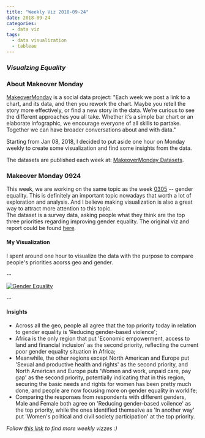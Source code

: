 ```yaml
---
title: "Weekly Viz 2018-09-24"
date: 2018-09-24
categories:
  - data viz
tags:
  - data visualization
  - tableau
---
```


### *Visualzing Equality*


### About Makeover Monday

[MakeoverMonday](http://www.makeovermonday.co.uk/) is a social data project:
"Each week we post a link to a chart, and its data, and then you rework the chart.
Maybe you retell the story more effectively, or find a new story in the data.
We’re curious to see the different approaches you all take. Whether it’s a simple bar chart or an elaborate infographic, we encourage everyone of all skills to partake.
Together we can have broader conversations about and with data."

Starting from Jan 08, 2018, I decided to put aside one hour on Monday weekly to create some visualization and find some insights from the data.

The datasets are published each week at: [MakeoverMonday Datasets](http://www.makeovermonday.co.uk/data/).

### Makeover Monday 0924

This week, we are working on the same topic as the week [0305](https://yudong-94.github.io/personal-website/projects/data%20viz/MakeOverMonday20180305) -- gender equality. This is definitely an important topic nowadays that worth a lot of exploration and analysis. And I believe making visualization is also a great way to attract more attention to this topic.  
The dataset is a survey data, asking people what they think are the top three priorities regarding improving gender equality. The original viz and report could be found [here](https://data.world/makeovermonday/2018w39-visualizing-equality/workspace/file?filename=Insert_AdvocatesSurvey_EM2030.pdf).  


#### My Visualization

I spent around one hour to visualize the data with the purpose to compare people's priorities acorss geo and gender.  

--  
<div class='tableauPlaceholder' id='viz1537847983638' style='position: relative'>
<noscript><a href='#'>
  <img alt='Gender Equality ' src='https:&#47;&#47;public.tableau.com&#47;static&#47;images&#47;Ma&#47;MakeOverMonday0924&#47;GenderEquality&#47;1_rss.png' style='border: none' />
</a></noscript>
<object class='tableauViz'  style='display:none;'>
  <param name='host_url' value='https%3A%2F%2Fpublic.tableau.com%2F' />
  <param name='embed_code_version' value='3' />
  <param name='site_root' value='' />
  <param name='name' value='MakeOverMonday0924&#47;GenderEquality' />
  <param name='tabs' value='no' />
  <param name='toolbar' value='yes' />
  <param name='static_image' value='https:&#47;&#47;public.tableau.com&#47;static&#47;images&#47;Ma&#47;MakeOverMonday0924&#47;GenderEquality&#47;1.png' />
  <param name='animate_transition' value='yes' />
  <param name='display_static_image' value='yes' />
  <param name='display_spinner' value='yes' />
  <param name='display_overlay' value='yes' />
  <param name='display_count' value='yes' />
</object></div>          
<script type='text/javascript'>    
  var divElement = document.getElementById('viz1537847983638');
  var vizElement = divElement.getElementsByTagName('object')[0];    
  vizElement.style.width='800px';vizElement.style.height='827px';       
  var scriptElement = document.createElement('script');                
  scriptElement.src = 'https://public.tableau.com/javascripts/api/viz_v1.js';       
  vizElement.parentNode.insertBefore(scriptElement, vizElement);               
</script>  


--  

#### Insights
* Across all the geo, people all agree that the top priority today in relation to gender equality is 'Reducing gender-based violence';  
* Africa is the only region that put 'Economic empowerment, access to land and financial inclusion' as the second priority, reflecting the current poor gender equality situation in Africa;  
* Meanwhile, the other regions except North American and Europe put 'Sexual and productive health and rights' as the second priority, and North American and Europe puts 'Women and work, unpaid care, pay gap' as the second priority, potentially indicating that in this region, securing the basic needs and rights for women has been pretty much done, and people are now focusing more on gender equality in worklife;  
* Comparing the responses from respondents with different genders, Male and Female both agree on 'Reducing gender-based voilence' as the top priority, while the ones identified themselve as 'In another way' put 'Women's political and civil society participation' at the top priority.  


*Follow [this link](https://yudong-94.github.io/personal-website/project/MakeOverMonday2018/) to find more weekly vizzes :)*